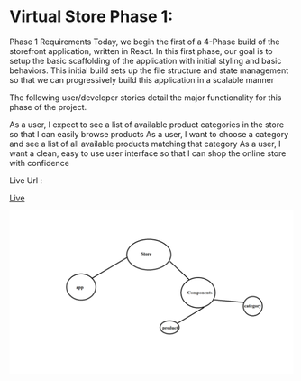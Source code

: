 # Virtual Store Phase 1:

Phase 1 Requirements
Today, we begin the first of a 4-Phase build of the storefront application, written in React. In this first phase, our goal is to setup the basic scaffolding of the application with initial styling and basic behaviors. This initial build sets up the file structure and state management so that we can progressively build this application in a scalable manner

The following user/developer stories detail the major functionality for this phase of the project.

As a user, I expect to see a list of available product categories in the store so that I can easily browse products
As a user, I want to choose a category and see a list of all available products matching that category
As a user, I want a clean, easy to use user interface so that I can shop the online store with confidence


Live Url :

[Live]()

![](./src/assets/lab36.png)